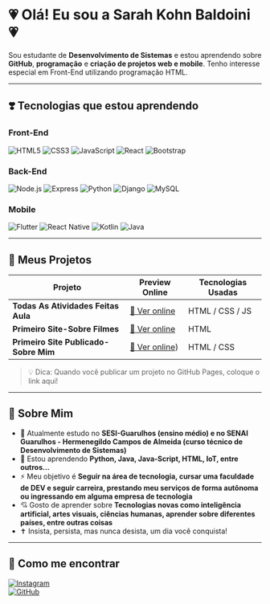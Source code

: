 # 💗 Olá! Eu sou a Sarah Kohn Baldoini 💗

Sou estudante de **Desenvolvimento de Sistemas** e estou aprendendo sobre **GitHub**, **programação** e **criação de projetos web e mobile**. Tenho interesse especial em Front-End utilizando programação HTML.

---

## ❣️ Tecnologias que estou aprendendo

### Front-End
![HTML5](https://img.shields.io/badge/-HTML5-E34F26?style=flat-square&logo=html5&logoColor=white)
![CSS3](https://img.shields.io/badge/-CSS3-1572B6?style=flat-square&logo=css3)
![JavaScript](https://img.shields.io/badge/-JavaScript-F7DF1E?style=flat-square&logo=javascript&logoColor=black)
![React](https://img.shields.io/badge/-React-61DAFB?style=flat-square&logo=react&logoColor=black)
![Bootstrap](https://img.shields.io/badge/-Bootstrap-7952B3?style=flat-square&logo=bootstrap&logoColor=white)

### Back-End
![Node.js](https://img.shields.io/badge/-Node.js-339933?style=flat-square&logo=node.js&logoColor=white)
![Express](https://img.shields.io/badge/-Express-000000?style=flat-square&logo=express&logoColor=white)
![Python](https://img.shields.io/badge/-Python-3776AB?style=flat-square&logo=python&logoColor=white)
![Django](https://img.shields.io/badge/-Django-092E20?style=flat-square&logo=django&logoColor=white)
![MySQL](https://img.shields.io/badge/-MySQL-4479A1?style=flat-square&logo=mysql&logoColor=white)

### Mobile
![Flutter](https://img.shields.io/badge/-Flutter-02569B?style=flat-square&logo=flutter&logoColor=white)
![React Native](https://img.shields.io/badge/-React_Native-61DAFB?style=flat-square&logo=react&logoColor=black)
![Kotlin](https://img.shields.io/badge/-Kotlin-0095D5?style=flat-square&logo=kotlin&logoColor=white)
![Java](https://img.shields.io/badge/-Java-007396?style=flat-square&logo=java&logoColor=white)

---

## 💯 Meus Projetos

| Projeto               | Preview Online                        | Tecnologias Usadas        |
|-----------------------|-------------------------------------|--------------------------|
| **Todas As Atividades Feitas Aula** | [🔗 Ver online](https://github.com/SarahKohnB/Atividades) | HTML / CSS / JS |
| **Primeiro Site-Sobre Filmes** | [🔗 Ver online](https://github.com/SarahKohnB/Filmes) | HTML |
| **Primeiro Site Publicado-Sobre Mim** | [🔗 Ver online](https://github.com/SarahKohnB/meuperfil-instagram)) | HTML / CSS |

> 💡 Dica: Quando você publicar um projeto no GitHub Pages, coloque o link aqui!

---

## 🤩 Sobre Mim

- 💫 Atualmente estudo no **SESI-Guarulhos (ensino médio) e no SENAI Guarulhos - Hermenegildo Campos de Almeida (curso técnico de Desenvolvimento de Sistemas)**
- 💌 Estou aprendendo **Python, Java, Java-Script, HTML, IoT, entre outros...**
- ⚡ Meu objetivo é **Seguir na área de tecnologia, cursar uma faculdade de DEV e seguir carreira, prestando meu serviços de forma autônoma ou ingressando em alguma empresa de tecnologia**
- 💘 Gosto de aprender sobre **Tecnologias novas como inteligência artificial, artes visuais, ciências humanas, aprender sobre diferentes países, entre outras coisas**
- ✝ Insista, persista, mas nunca desista, um dia você conquista!

---

## 🥀 Como me encontrar

[![Instagram](https://img.shields.io/badge/-Instagram-E4405F?style=flat-square&logo=instagram&logoColor=white)](https://www.instagram.com/sarahkohnb/?next=%2F)  
[![GitHub](https://img.shields.io/badge/-GitHub-181717?style=flat-square&logo=github&logoColor=white)](https://github.com/SarahKohnB)

